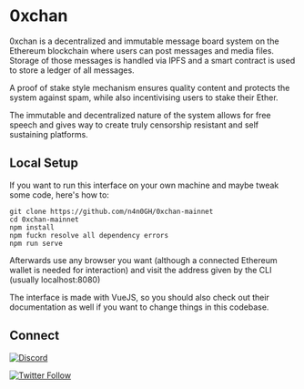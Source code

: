 # 0xchan
0xchan is a decentralized and immutable message board system on the Ethereum blockchain where users can post messages and media files. Storage of those messages is handled via IPFS and a smart contract is used to store a ledger of all messages.

A proof of stake style mechanism ensures quality content and protects the system against spam, while also incentivising users to stake their Ether.

The immutable and decentralized nature of the system allows for free speech and gives way to create truly censorship resistant and self sustaining platforms.

## Local Setup
If you want to run this interface on your own machine and maybe tweak some code, here's how to:

```
git clone https://github.com/n4n0GH/0xchan-mainnet
cd 0xchan-mainnet
npm install
npm fuckn resolve all dependency errors
npm run serve
```
Afterwards use any browser you want (although a connected Ethereum wallet is needed for interaction) and visit the address given by the CLI (usually localhost:8080)

The interface is made with VueJS, so you should also check out their documentation as well if you want to change things in this codebase.

## Connect
[![Discord](https://img.shields.io/discord/528334545683218441?color=7389D8&label=&logo=discord&logoColor=ffffff&labelColor=6A7EC2&style=for-the-badge)](https://discord.gg/v8cnd4w)

[![Twitter Follow](https://img.shields.io/twitter/follow/0xchan?color=1da1f2&label=&logo=twitter&logoColor=ffffff&labelColor=aad6f2&style=for-the-badge)](https://twitter.com/0xchan)
